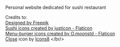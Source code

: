 <p> Personal website dedicated for sushi restaurant </p>

Credits to: <br/>
<a href="http://www.freepik.com">Designed by Freepik</a> <br/>
<a href="https://www.flaticon.com/free-icons/sushi" title="sushi icons">Sushi icons created by justicon - Flaticon</a> <br/><a href="https://www.flaticon.com/free-icons/menu-burger" title="menu-burger icons">Menu-burger icons created by O.moonstd - Flaticon</a> <br/>
<a target="_blank" href="https://icons8.com/icon/71200/close">Close</a> icon by <a target="_blank" href="https://icons8.com">Icons8</a> </br/>